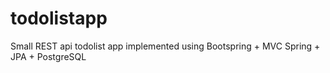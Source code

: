 # todolistapp
Small REST api todolist app implemented using Bootspring + MVC Spring + JPA + PostgreSQL
